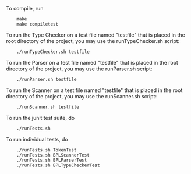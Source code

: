 To compile, run

        make
        make compiletest

To run the Type Checker on a test file named "testfile" that is placed in the root
directory of the project, you may use the runTypeChecker.sh script:

        ./runTypeChecker.sh testfile

To run the Parser on a test file named "testfile" that is placed in the root
directory of the project, you may use the runParser.sh script:

        ./runParser.sh testfile

To run the Scanner on a test file named "testfile" that is placed in the root
directory of the project, you may use the runScanner.sh script:

        ./runScanner.sh testfile

To run the junit test suite, do

        ./runTests.sh

To run individual tests, do

        ./runTests.sh TokenTest
        ./runTests.sh BPLScannerTest
        ./runTests.sh BPLParserTest
        ./runTests.sh BPLTypeCheckerTest
